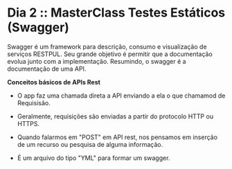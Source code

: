 # Dia 2 :: MasterClass​​​​​​​ Testes Estáticos (Swagger)


Swagger é um framework para descrição, consumo e visualização de serviços RESTPUL. Seu grande objetivo é permitir que
a documentação evolua junto com a implementação. Resumindo, o swagger é a documentação de uma API.


**Conceitos básicos de APIs Rest**

* O app faz uma chamada direta a API enviando a ela o que chamamod de Requisisão.

* Geralmente, requisições são enviadas a partir do protocolo HTTP ou HTTPS.


* Quando falarmos em "POST" em API rest, nos pensamos em inserção de um recurso ou pesquisa de alguma informação.


* É um arquivo do tipo "YML" para formar um swagger.